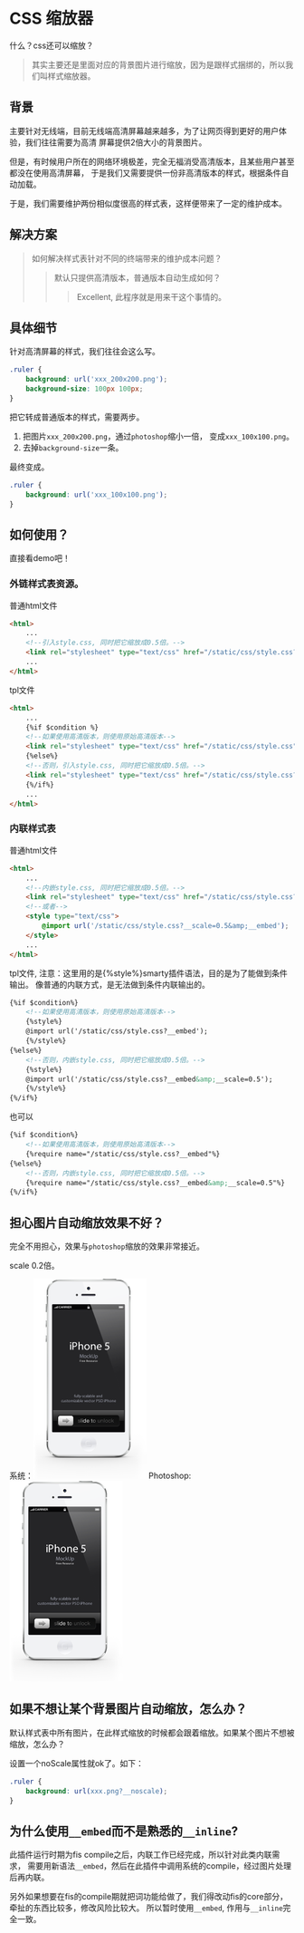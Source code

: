 CSS 缩放器
=========================
什么？css还可以缩放？
> 其实主要还是里面对应的背景图片进行缩放，因为是跟样式捆绑的，所以我们叫样式缩放器。

## 背景

主要针对无线端，目前无线端高清屏幕越来越多，为了让网页得到更好的用户体验，我们往往需要为高清
屏幕提供2倍大小的背景图片。

但是，有时候用户所在的网络环境极差，完全无福消受高清版本，且某些用户甚至都没在使用高清屏幕，
于是我们又需要提供一份非高清版本的样式，根据条件自动加载。

于是，我们需要维护两份相似度很高的样式表，这样便带来了一定的维护成本。

## 解决方案

> 如何解决样式表针对不同的终端带来的维护成本问题？
>> 默认只提供高清版本，普通版本自动生成如何？
>>> Excellent, 此程序就是用来干这个事情的。

## 具体细节

针对高清屏幕的样式，我们往往会这么写。

```css
.ruler {
    background: url('xxx_200x200.png');
    background-size: 100px 100px;
}
```

把它转成普通版本的样式，需要两步。

1. 把图片`xxx_200x200.png`，通过`photoshop`缩小一倍， 变成`xxx_100x100.png`。
2. 去掉`background-size`一条。

最终变成。

```css
.ruler {
    background: url('xxx_100x100.png');
}
```

## 如何使用？

直接看demo吧！

### 外链样式表资源。

普通html文件

```html
<html>
    ...
    <!--引入style.css, 同时把它缩放成0.5倍。-->
    <link rel="stylesheet" type="text/css" href="/static/css/style.css?__scale=0.5">
    ...
</html>
```

tpl文件

```html
<html>
    ...
    {%if $condition %}
    <!--如果使用高清版本，则使用原始高清版本-->
    <link rel="stylesheet" type="text/css" href="/static/css/style.css">
    {%else%}
    <!--否则，引入style.css, 同时把它缩放成0.5倍。-->
    <link rel="stylesheet" type="text/css" href="/static/css/style.css?__scale=0.5">
    {%/if%}
    ...
</html>
```

### 内联样式表

普通html文件

```html
<html>
    ...
    <!--内嵌style.css, 同时把它缩放成0.5倍。-->
    <link rel="stylesheet" type="text/css" href="/static/css/style.css?__scale=0.5&amp;__embed">
    <!--或者-->
    <style type="text/css">
        @import url('/static/css/style.css?__scale=0.5&amp;__embed');
    </style>
    ...
</html>
```

tpl文件, 注意：这里用的是{%style%}smarty插件语法，目的是为了能做到条件输出。
像普通的内联方式，是无法做到条件内联输出的。

```html
{%if $condition%}
    <!--如果使用高清版本，则使用原始高清版本-->
    {%style%}
    @import url('/static/css/style.css?__embed');
    {%/style%}
{%else%}
    <!--否则，内嵌style.css, 同时把它缩放成0.5倍。-->
    {%style%}
    @import url('/static/css/style.css?__embed&amp;__scale=0.5');
    {%/style%}
{%/if%}
```

也可以

```html
{%if $condition%}
    <!--如果使用高清版本，则使用原始高清版本-->
    {%require name="/static/css/style.css?__embed"%}
{%else%}
    <!--否则，内嵌style.css, 同时把它缩放成0.5倍。-->
    {%require name="/static/css/style.css?__embed&amp;__scale=0.5"%}
{%/if%}
```

## 担心图片自动缩放效果不好？

完全不用担心，效果与`photoshop`缩放的效果非常接近。

scale 0.2倍。

系统：![系统缩放](./scale.png)
Photoshop: ![photoshop缩放](./photoshop.png)

## 如果不想让某个背景图片自动缩放，怎么办？
默认样式表中所有图片，在此样式缩放的时候都会跟着缩放。如果某个图片不想被缩放，怎么办？

设置一个noScale属性就ok了。如下：

```css
.ruler {
    background: url(xxx.png?__noscale);
}
```

## 为什么使用`__embed`而不是熟悉的`__inline`?

此插件运行时期为fis compile之后，内联工作已经完成，所以针对此类内联需求，
需要用新语法`__embed`，然后在此插件中调用系统的compile，经过图片处理后再内联。

另外如果想要在fis的compile期就把词功能给做了，我们得改动fis的core部分，
牵扯的东西比较多，修改风险比较大。 所以暂时使用`__embed`, 作用与`__inline`完全一致。